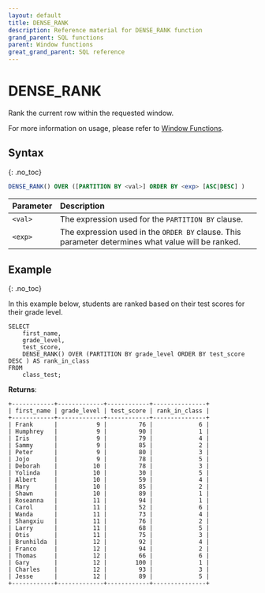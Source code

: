 ```yaml
---
layout: default
title: DENSE_RANK
description: Reference material for DENSE_RANK function
grand_parent: SQL functions
parent: Window functions
great_grand_parent: SQL reference
---
```


# DENSE\_RANK

Rank the current row within the requested window.

For more information on usage, please refer to [Window Functions](./window-functions.md).

## Syntax
{: .no_toc}

```sql
DENSE_RANK() OVER ([PARTITION BY <val>] ORDER BY <exp> [ASC|DESC] )
```

| Parameter | Description                                                                                       |
| :--------- | :------------------------------------------------------------------------------------------------- |
| `<val>`   | The expression used for the `PARTITION BY` clause.                                                |
| `<exp>`    | The expression used in the `ORDER BY` clause. This parameter determines what value will be ranked.  |

## Example
{: .no_toc}

In this example below, students are ranked based on their test scores for their grade level.

```
SELECT
	first_name,
	grade_level,
	test_score,
	DENSE_RANK() OVER (PARTITION BY grade_level ORDER BY test_score DESC ) AS rank_in_class
FROM
	class_test;
```

**Returns**:

```
+------------+-------------+------------+---------------+
| first_name | grade_level | test_score | rank_in_class |
+------------+-------------+------------+---------------+
| Frank      |           9 |         76 |             6 |
| Humphrey   |           9 |         90 |             1 |
| Iris       |           9 |         79 |             4 |
| Sammy      |           9 |         85 |             2 |
| Peter      |           9 |         80 |             3 |
| Jojo       |           9 |         78 |             5 |
| Deborah    |          10 |         78 |             3 |
| Yolinda    |          10 |         30 |             5 |
| Albert     |          10 |         59 |             4 |
| Mary       |          10 |         85 |             2 |
| Shawn      |          10 |         89 |             1 |
| Roseanna   |          11 |         94 |             1 |
| Carol      |          11 |         52 |             6 |
| Wanda      |          11 |         73 |             4 |
| Shangxiu   |          11 |         76 |             2 |
| Larry      |          11 |         68 |             5 |
| Otis       |          11 |         75 |             3 |
| Brunhilda  |          12 |         92 |             4 |
| Franco     |          12 |         94 |             2 |
| Thomas     |          12 |         66 |             6 |
| Gary       |          12 |        100 |             1 |
| Charles    |          12 |         93 |             3 |
| Jesse      |          12 |         89 |             5 |
+------------+-------------+------------+---------------+
```
